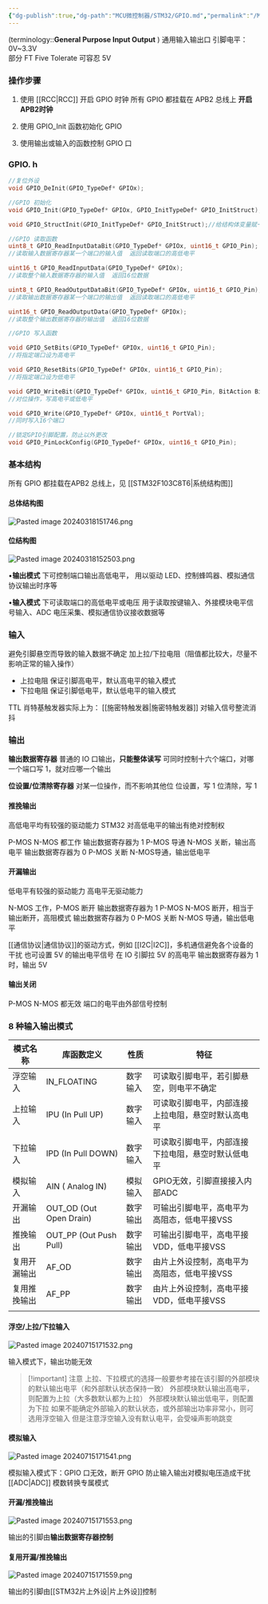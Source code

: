 ```yaml
---
{"dg-publish":true,"dg-path":"MCU微控制器/STM32/GPIO.md","permalink":"/MCU微控制器/STM32/GPIO/","dgPassFrontmatter":true,"noteIcon":"","created":"2024-05-21T15:20:27.754+08:00","updated":"2024-08-18T12:40:24.442+08:00"}
---
```


(terminology::**General Purpose Input Output** )
通用输入输出口
引脚电平：0V~3.3V    
部分 FT  Five Tolerate 可容忍 5V

### 操作步骤

1. 使用 [[RCC\|RCC]] 开启 GPIO 时钟
	所有 GPIO 都挂载在 APB2  总线上
	**开启 APB2时钟**

2. 使用 GPIO_Init 函数初始化 GPIO

3. 使用输出或输入的函数控制 GPIO 口

### GPIO. h
```C
//复位外设
void GPIO_DeInit(GPIO_TypeDef* GPIOx);
```

```C
//GPIO 初始化
void GPIO_Init(GPIO_TypeDef* GPIOx, GPIO_InitTypeDef* GPIO_InitStruct);//初始化端口，使用结构体变量初始化

void GPIO_StructInit(GPIO_InitTypeDef* GPIO_InitStruct);//给结构体变量赋一个默认值
```

```C
//GPIO 读取函数
uint8_t GPIO_ReadInputDataBit(GPIO_TypeDef* GPIOx, uint16_t GPIO_Pin);
//读取输入数据寄存器某一个端口的输入值  返回读取端口的高低电平

uint16_t GPIO_ReadInputData(GPIO_TypeDef* GPIOx);
//读取整个输入数据寄存器的输入值  返回16位数据

uint8_t GPIO_ReadOutputDataBit(GPIO_TypeDef* GPIOx, uint16_t GPIO_Pin);
//读取输出数据寄存器某一个端口的输出值  返回读取端口的高低电平

uint16_t GPIO_ReadOutputData(GPIO_TypeDef* GPIOx);
//读取整个输出数据寄存器的输出值  返回16位数据
```

```C
//GPIO 写入函数

void GPIO_SetBits(GPIO_TypeDef* GPIOx, uint16_t GPIO_Pin);
//将指定端口设为高电平

void GPIO_ResetBits(GPIO_TypeDef* GPIOx, uint16_t GPIO_Pin);
//将指定端口设为低电平

void GPIO_WriteBit(GPIO_TypeDef* GPIOx, uint16_t GPIO_Pin, BitAction BitVal);
//对位操作，写高电平或低电平

void GPIO_Write(GPIO_TypeDef* GPIOx, uint16_t PortVal);
//同时写入16个端口
```


```C
//锁定GPIO引脚配置，防止以外更改
void GPIO_PinLockConfig(GPIO_TypeDef* GPIOx, uint16_t GPIO_Pin);
```
### 基本结构
所有 GPIO 都挂载在APB2  总线上，见 [[STM32F103C8T6\|系统结构图]]
#### 总体结构图

![Pasted image 20240318151746.png](/img/user/%E5%8A%9F%E8%83%BD%E6%80%A7%E6%96%87%E4%BB%B6%E5%A4%B9/%E8%BD%BD%E5%85%A5%E7%9A%84%E5%AA%92%E4%BD%93%E8%B5%84%E6%BA%90/Pasted%20image%2020240318151746.png)


#### 位结构图

![Pasted image 20240318152503.png](/img/user/%E5%8A%9F%E8%83%BD%E6%80%A7%E6%96%87%E4%BB%B6%E5%A4%B9/%E8%BD%BD%E5%85%A5%E7%9A%84%E5%AA%92%E4%BD%93%E8%B5%84%E6%BA%90/Pasted%20image%2020240318152503.png)


•**输出模式**
下可控制端口输出高低电平，
用以驱动 LED、控制蜂鸣器、模拟通信协议输出时序等

•**输入模式**
下可读取端口的高低电平或电压
用于读取按键输入、外接模块电平信号输入、ADC 电压采集、模拟通信协议接收数据等


### 输入

避免引脚悬空而导致的输入数据不确定
加上拉/下拉电阻（阻值都比较大，尽量不影响正常的输入操作）
- 上拉电阻
	保证引脚高电平，默认高电平的输入模式
- 下拉电阻
	保证引脚低电平，默认低电平的输入模式

TTL 肖特基触发器实际上为： [[施密特触发器\|施密特触发器]]
对输入信号整流消抖
### 输出
**输出数据寄存器**
普通的 IO 口输出，**只能整体读写**
可同时控制十六个端口，对哪一个端口写 1，就对应哪一个输出

**位设置/位清除寄存器**
对某一位操作，而不影响其他位
位设置，写 1
位清除，写 1

#### 推挽输出 
高低电平均有较强的驱动能力
STM32 对高低电平的输出有绝对控制权

P-MOS N-MOS 都工作
输出数据寄存器为 1  P-MOS 导通 N-MOS 关断，输出高电平
输出数据寄存器为 0 P-MOS 关断  N-MOS导通，输出低电平

#### 开漏输出

低电平有较强的驱动能力
高电平无驱动能力

N-MOS 工作，P-MOS 断开
输出数据寄存器为 1  P-MOS N-MOS 断开，相当于输出断开，高阻模式
输出数据寄存器为 0 P-MOS 关断  N-MOS 导通，输出低电平

[[通信协议\|通信协议]]的驱动方式，例如 [[I2C\|I2C]]，多机通信避免各个设备的干扰
也可设置 5V 的输出电平信号
在 IO 引脚拉 5V 的高电平
输出数据寄存器为 1 时，输出 5V

#### 输出关闭
P-MOS N-MOS 都无效
端口的电平由外部信号控制

###  8 种输入输出模式

| 模式名称   | 库函数定义                   | 性质   | 特征                        |
| ------ | ----------------------- | ---- | ------------------------- |
| 浮空输入   | IN_FLOATING             | 数字输入 | 可读取引脚电平，若引脚悬空，则电平不确定      |
| 上拉输入   | IPU (In Pull UP)        | 数字输入 | 可读取引脚电平，内部连接上拉电阻，悬空时默认高电平 |
| 下拉输入   | IPD (In Pull DOWN)      | 数字输入 | 可读取引脚电平，内部连接下拉电阻，悬空时默认低电平 |
| 模拟输入   | AIN ( Analog IN)        | 模拟输入 | GPIO无效，引脚直接接入内部ADC        |
| 开漏输出   | OUT_OD (Out Open Drain) | 数字输出 | 可输出引脚电平，高电平为高阻态，低电平接VSS   |
| 推挽输出   | OUT_PP (Out Push Pull)  | 数字输出 | 可输出引脚电平，高电平接VDD，低电平接VSS   |
| 复用开漏输出 | AF_OD                   | 数字输出 | 由片上外设控制，高电平为高阻态，低电平接VSS   |
| 复用推挽输出 | AF_PP                   | 数字输出 | 由片上外设控制，高电平接VDD，低电平接VSS   |
|        |                         |      |                           |

#### 浮空/上拉/下拉输入

![Pasted image 20240715171532.png](/img/user/%E5%8A%9F%E8%83%BD%E6%80%A7%E6%96%87%E4%BB%B6%E5%A4%B9/%E8%BD%BD%E5%85%A5%E7%9A%84%E5%AA%92%E4%BD%93%E8%B5%84%E6%BA%90/Pasted%20image%2020240715171532.png)

输入模式下，输出功能无效


>[!important] 注意
>上拉、下拉模式的选择一般要参考接在该引脚的外部模块的默认输出电平（和外部默认状态保持一致）
>外部模块默认输出高电平，则配置为上拉（大多数默认都为上拉）
>外部模块默认输出低电平，则配置为下拉
>如果不能确定外部输入的默认状态，或外部输出功率非常小，则可选用浮空输入
>但是注意浮空输入没有默认电平，会受噪声影响跳变


#### 模拟输入

![Pasted image 20240715171541.png](/img/user/%E5%8A%9F%E8%83%BD%E6%80%A7%E6%96%87%E4%BB%B6%E5%A4%B9/%E8%BD%BD%E5%85%A5%E7%9A%84%E5%AA%92%E4%BD%93%E8%B5%84%E6%BA%90/Pasted%20image%2020240715171541.png)

模拟输入模式下：GPIO 口无效，断开 GPIO 防止输入输出对模拟电压造成干扰
[[ADC\|ADC]] 模数转换专属模式


#### 开漏/推挽输出

![Pasted image 20240715171553.png](/img/user/%E5%8A%9F%E8%83%BD%E6%80%A7%E6%96%87%E4%BB%B6%E5%A4%B9/%E8%BD%BD%E5%85%A5%E7%9A%84%E5%AA%92%E4%BD%93%E8%B5%84%E6%BA%90/Pasted%20image%2020240715171553.png)

输出的引脚由**输出数据寄存器控制**

#### 复用开漏/推挽输出

![Pasted image 20240715171559.png](/img/user/%E5%8A%9F%E8%83%BD%E6%80%A7%E6%96%87%E4%BB%B6%E5%A4%B9/%E8%BD%BD%E5%85%A5%E7%9A%84%E5%AA%92%E4%BD%93%E8%B5%84%E6%BA%90/Pasted%20image%2020240715171559.png)

输出的引脚由[[STM32片上外设\|片上外设]]控制


